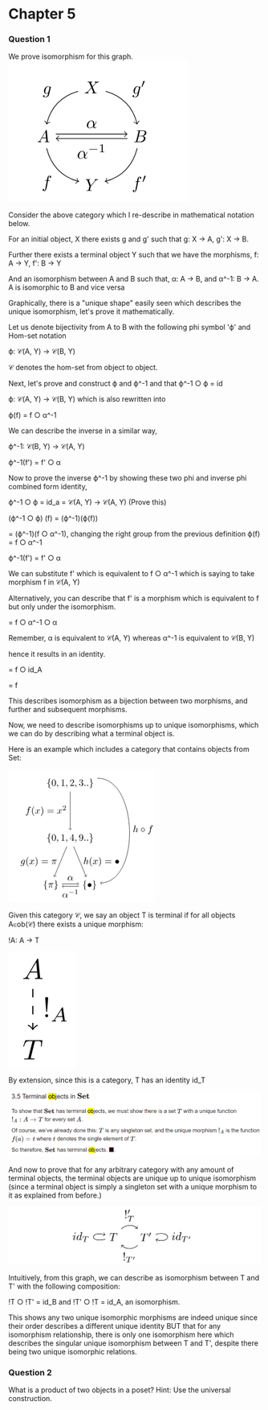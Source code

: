 # Chapter 5
### Question 1
We prove isomorphism for this graph.
![img.png](img.png)

Consider the above category which I re-describe in mathematical notation below.

For an initial object, X there exists g and g' such that g: X -> A, g': X -> B.

Further there exists a terminal object Y such that we have the morphisms, f: A -> Y, f': B -> Y

And an isomorphism between A and B such that, α: A -> B, and α^-1: B -> A. A is isomorphic to B and vice versa

Graphically, there is a "unique shape" easily seen which describes the unique isomorphism, let's prove it
mathematically.

Let us denote bijectivity from A to B with the following phi symbol 'ϕ' and Hom-set notation

ϕ: 𝒞(A, Y) -> 𝒞(B, Y)

𝒞 denotes the hom-set from object to object.

Next, let's prove and construct ϕ and ϕ^-1 and that ϕ^-1 ○ ϕ = id

ϕ: 𝒞(A, Y) -> 𝒞(B, Y) which is also rewritten into

ϕ(f) = f ○ α^-1

We can describe the inverse in a similar way,

ϕ^-1: 𝒞(B, Y) -> 𝒞(A, Y)

ϕ^-1(f') = f' ○ α

Now to prove the inverse ϕ^-1 by showing these two phi and inverse phi combined form identity,

ϕ^-1 ○ ϕ = id_a = 𝒞(A, Y) -> 𝒞(A, Y) (Prove this)

(ϕ^-1 ○ ϕ) (f) = (ϕ^-1)(ϕ(f))

= (ϕ^-1)(f ○ α^-1), changing the right group from the previous definition ϕ(f) = f ○ α^-1

ϕ^-1(f') = f' ○ α

We can substitute f' which is equivalent to f ○ α^-1 which is saying to take morphism f in 𝒞(A, Y)

Alternatively, you can describe that f' is a morphism which is equivalent to f but only under the isomorphism.

= f ○ α^-1 ○ α

Remember, α is equivalent to 𝒞(A, Y) whereas α^-1 is equivalent to 𝒞(B, Y)

hence it results in an identity.

= f ○ id_A

= f

This describes isomorphism as a bijection between two morphisms, and further and subsequent morphisms.

Now, we need to describe isomorphisms up to unique isomorphisms, which we can do by describing what a
terminal object is.

Here is an example which includes a category that contains objects from Set:

![img_1.png](img_1.png)

Given this category 𝒞, we say an object T is terminal if for all objects A∈ob(𝒞) there exists a unique morphism:

!A: A -> T

![img_2.png](img_2.png)

By extension, since this is a category, T has an identity id_T

![img_3.png](img_3.png)

And now to prove that for any arbitrary category with any amount of terminal objects, the terminal objects are
unique up to unique isomorphism (since a terminal object is simply a singleton set with a unique morphism to
it as explained from before.)

![img_4.png](img_4.png)

Intuitively, from this graph, we can describe as isomorphism between T and T' with the following
composition:

!T ○ !T' = id_B and !T' ○ !T = id_A, an isomorphism. 

This shows any two unique isomorphic morphisms are indeed unique since their order describes a different unique identity
BUT that for any isomorphism relationship, there is only one isomorphism here which describes the singular unique
isomorphism between T and T', despite there being two unique isomorphic relations.

### Question 2
What is a product of two objects in a poset? Hint: Use the universal construction.
